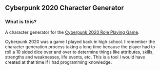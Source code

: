 ## Cyberpunk 2020 Character Generator

### What is this? 
A character generator for the [Cyberpunk 2020 Role Playing Game](http://en.wikipedia.org/wiki/Cyberpunk_2020). 

Cyberpunk 2020 was a game I played back in high school. I remember the character generation process taking a long time because the player had to roll a 10 sided dice over and over to determine things like attributes, skills, strengths and weaknesses, life events, etc. This is a tool I would have created at that time if I had programming knowledge. 
